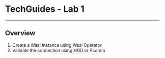 # TechGuides - Lab 1
***

## Overview
1. Create a Wazi Instance using Wazi Operator
2. Validate the connection using HOD or Pcomm
